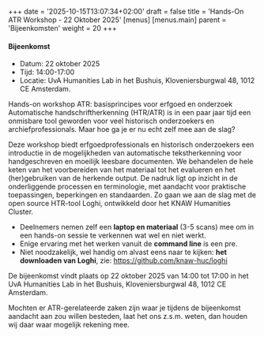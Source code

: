 +++
date = '2025-10-15T13:07:34+02:00'
draft = false
title = 'Hands-On ATR Workshop - 22 Oktober 2025'
[menus]
  [menus.main]
    parent = 'Bijeenkomsten'
    weight = 20
+++


#### Bijeenkomst

- Datum: 22 oktober 2025
- Tijd: 14:00-17:00
- Locatie: UvA Humanities Lab in het Bushuis, Kloveniersburgwal 48, 1012 CE Amsterdam.

Hands-on workshop ATR: basisprincipes voor erfgoed en onderzoek
Automatische handschriftherkenning (HTR/ATR) is in een paar jaar tijd een onmisbare tool geworden voor veel historisch onderzoekers en archiefprofessionals. Maar hoe ga je er nu echt zelf mee aan de slag?

Deze workshop biedt erfgoedprofessionals en historisch onderzoekers een introductie in de mogelijkheden van automatische tekstherkenning voor handgeschreven en moeilijk leesbare documenten. We behandelen de hele keten van het voorbereiden van het materiaal tot het evalueren en het (her)gebruiken van de herkende output. De nadruk ligt op inzicht in de onderliggende processen en terminologie, met aandacht voor praktische toepassingen, beperkingen en standaarden. Zo gaan we aan de slag met de open source HTR-tool Loghi, ontwikkeld door het KNAW Humanities Cluster.

<!--more-->

- Deelnemers nemen zelf een **laptop en materiaal** (3-5 scans) mee om in een hands-on sessie te verkennen wat wel en niet werkt.
- Enige ervaring met het werken vanuit de **command line** is een pre.
- Niet noodzakelijk, wel handig om alvast eens naar te kijken: **het downloaden van Loghi**, zie: https://github.com/knaw-huc/loghi

De bijeenkomst vindt plaats op 22 oktober 2025 van 14:00 tot 17:00 in het UvA Humanities Lab in het Bushuis, Kloveniersburgwal 48, 1012 CE Amsterdam.

Mochten er ATR-gerelateerde zaken zijn waar je tijdens de bijeenkomst aandacht aan zou willen besteden, laat het ons z.s.m. weten, dan houden wij daar waar mogelijk rekening mee.


